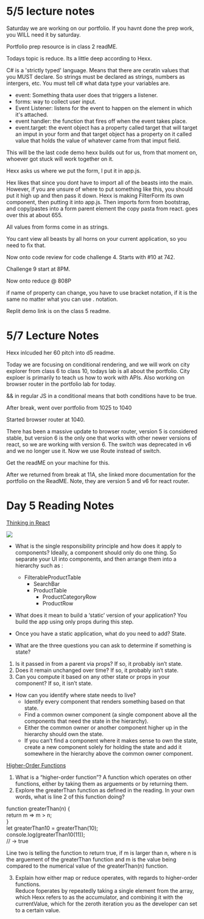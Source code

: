 # 5/5 lecture notes 

Saturday we are working on our portfolio. If you havnt done the prep work, you WILL need it by saturday. <br/>

Portfolio prep resource is in class 2 readME. <br/>

Todays topic is reduce. Its a little deep according to Hexx. <br/>

C# is a 'strictly typed' language. Means that there are ceratin values that you MUST declare. So strings must be declared as strings, numbers as intergers, etc. You must tell c# what data type your variables are. <br/> 

- event: Something thata user does that triggers a listener. 
- forms: way to collect user input. 
- Event Listener: listens for the event to happen on the element in which it's attached. 
- event handler: the function that fires off when the event takes place. 
- event.target: the event object has a property called target that will target an imput in your form and that target object has a property on it called value that holds the value of whatever came from that imput field. 

This will be the last code demo hexx builds out for us, from that moment on, whoever got stuck will work together on it. <br/>

Hexx asks us where we put the form, I put it in app.js. <br/> 

Hex likes that since you dont have to import all of the beasts into the main. However, if you are unsure of where to put something like this, you should put it high up and then pass it down. Hexx is making FilterForm its own component, then putting it into app.js. Then imports form from bootstrap, and copy/pastes into a form parent element the copy pasta from react. goes over this at about 655.<br/> 

All values from forms come in as strings. <br/>

You cant view all beasts by all horns on your current application, so you need to fix that. <br/>

Now onto code review for code challenge 4. Starts with #10 at 742. <br/>

Challenge 9 start at 8PM. <br/>

Now onto reduce @ 808P <br/>


if name of property can change, you have to use bracket notation, if it is the same no matter what you can use . notation. <br/> 

Replit demo link is on the class 5 readme. <br/>

# 5/7 Lecture Notes 

Hexx inlcuded her 60 pitch into d5 readme. <br/>

Today we are focusing on conditional rendering, and we will work on city explorer from class 6 to class 10, todays lab is all about the portfolio. City exploer is primarily to teach us how to work with APIs. Also working on browser router in the portfolio lab for today. <br/> 

&& in regular JS in a conditional means that both conditions have to be true. <br/> 

After break, went over portfolio from 1025 to 1040 <br/> 

Started browser router at 1040. <br/> 

There has been a massive update to browser router, version 5 is considered stable, but version 6 is the only one that works with other newer versions of react, so we are working with version 6. The switch was deprecated in v6 and we no longer use it. Now we use Route instead of switch.  <br/> 

Get the readME on your machine for this. <br/> 

After we returned from break at 11A, she linked more documentation for the portfolio on the ReadME. Note, they are version 5 and v6 for react router. <br/> 


# Day 5 Reading Notes 

[Thinking in React](https://reactjs.org/docs/thinking-in-react.html)


![](https://reactjs.org/static/9381f09e609723a8bb6e4ba1a7713b46/90cbd/thinking-in-react-components.png)


- What is the single responsibility principle and how does it apply to components? Ideally, a component should only do one thing. So separate your UI into components, and then arrange them into a hierarchy such as :
     - FilterableProductTable
        - SearchBar
        - ProductTable
          - ProductCategoryRow
          - ProductRow





- What does it mean to build a ‘static’ version of your application? You build the app using only props during this step. 
- Once you have a static application, what do you need to add?
State. 
- What are the three questions you can ask to determine if something is state? <br/>
1. Is it passed in from a parent via props? If so, it probably isn’t state.
2. Does it remain unchanged over time? If so, it probably isn’t state.
3. Can you compute it based on any other state or props in your component? If so, it isn’t state.


- How can you identify where state needs to live? 
  - Identify every component that renders something based on that state.
  - Find a common owner component (a single component above all the components that need the state in the hierarchy).
  - Either the common owner or another component higher up in the hierarchy should own the state.
  - If you can’t find a component where it makes sense to own the state, create a new component solely for holding the state and add it somewhere in the hierarchy above the common owner component.


[Higher-Order Functions](https://eloquentjavascript.net/05_higher_order.html#h_xxCc98lOBK) <br/>

1. What is a “higher-order function”? A function which operates on other functions, either by taking them as arguements or by returning them. 
2. Explore the greaterThan function as defined in the reading. In your own words, what is line 2 of this function doing?

function greaterThan(n) {<br/>
  return m => m > n;<br/>
}<br/>
let greaterThan10 = greaterThan(10);<br/>
console.log(greaterThan10(11));<br/>
// → true<br/>

Line two is telling the function to return true, if m is larger than n, where n is the arguement of the greaterThan function and m is the value being compared to the numerical value of the greaterThan(n) function. <br/>

3. Explain how either map or reduce operates, with regards to higher-order functions. <br/>
Reduce foperates by repeatedly taking a single element from the array, which Hexx refers to as the accumulator, and combining it with the currentValue, which for the zeroth iteration you as the developer can set to a certain value. 